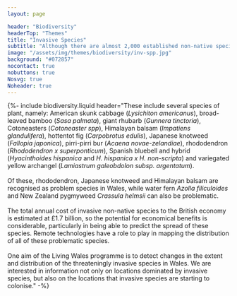 ```yaml
---
layout: page

header: "Biodiversity"
headerTop: "Themes"
title: "Invasive Species"
subtitle: "Although there are almost 2,000 established non-native species in Great Britain, only a small number of these are considered to be threateningly invasive "
image: "/assets/img/themes/biodiversity/inv-spp.jpg"
background: "#072857"
nocontact: true
nobuttons: true
Nosvg: true
Noheader: true
---
```



{%-
include biodiversity.liquid
header="These include several species of plant, namely:  American skunk cabbage (*Lysichiton americanus*), broad-leaved bamboo (*Sasa palmata*), giant rhubarb (*Gunnera tinctoria*), Cotoneasters (*Cotoneaster spp*),  Himalayan balsam (*Impatiens glandulifera*), hottentot fig (*Carpobrotus edulis*), Japanese knotweed (*Fallopia japonica*), pirri-pirri bur (*Acaena novae-zelandiae*), rhododendron (*Rhododendron x superponticum*), Spanish bluebell and hybrid (*Hyacinthoides hispanica* and *H. hispanica x H. non-scripta*) and variegated yellow archangel (*Lamiastrum galeobdolon subsp. argentatum*). <br><br> Of these, rhododendron, Japanese knotweed and Himalayan balsam are recognised as problem species in Wales, while water fern *Azolla filiculoides* and New Zealand pygmyweed *Crassula helmsii* can also be problematic. <br><br> The total annual cost of invasive non-native species to the British economy is estimated at £1.7 billion, so the potential for economical benefits is considerable, particularly in being able to predict the spread of these species.  Remote technologies have a role to play in mapping the distribution of all of these problematic species. <br><br> One aim of the Living Wales programme is to detect changes in the extent and distribution of the threateningly invasive species in Wales.  We are interested in information not only on locations dominated by invasive species, but also on the locations that invasive species are starting to colonise."
-%}
